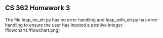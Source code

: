 ## CS 362 Homework 3
The file leap_no_eh.py has no error handling and leap_with_eh.py has error handling to ensure the user has inputed a positive integer.
!flowchart(./flowchart.png)
